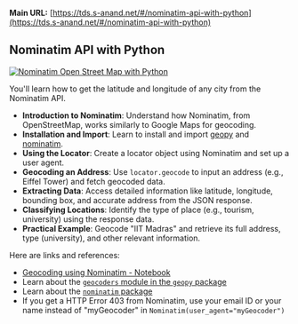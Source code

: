 **Main URL:** [https://tds.s-anand.net/#/nominatim-api-with-python](https://tds.s-anand.net/#/nominatim-api-with-python)

## Nominatim API with Python

[![Nominatim Open Street Map with Python](https://i.ytimg.com/vi_webp/f0PZ-pphAXE/sddefault.webp)](https://youtu.be/f0PZ-pphAXE)

You'll learn how to get the latitude and longitude of any city from the Nominatim API.

- **Introduction to Nominatim**: Understand how Nominatim, from OpenStreetMap, works similarly to Google Maps for geocoding.
- **Installation and Import**: Learn to install and import [geopy](https://geopy.readthedocs.io/) and [nominatim](https://nominatim.org/).
- **Using the Locator**: Create a locator object using Nominatim and set up a user agent.
- **Geocoding an Address**: Use `locator.geocode` to input an address (e.g., Eiffel Tower) and fetch geocoded data.
- **Extracting Data**: Access detailed information like latitude, longitude, bounding box, and accurate address from the JSON response.
- **Classifying Locations**: Identify the type of place (e.g., tourism, university) using the response data.
- **Practical Example**: Geocode "IIT Madras" and retrieve its full address, type (university), and other relevant information.

Here are links and references:

- [Geocoding using Nominatim - Notebook](https://colab.research.google.com/drive/1-vvP-UyMjHgBqc-hdsUhm3Bsbgi7oO6g)
- Learn about the [`geocoders` module in the `geopy` package](https://geopy.readthedocs.io/)
- Learn about the [`nominatim` package](https://nominatim.org/release-docs/develop/api/Overview/)
- If you get a HTTP Error 403 from Nominatim, use your email ID or your name instead of "myGeocoder" in `Nominatim(user_agent="myGeocoder")`
